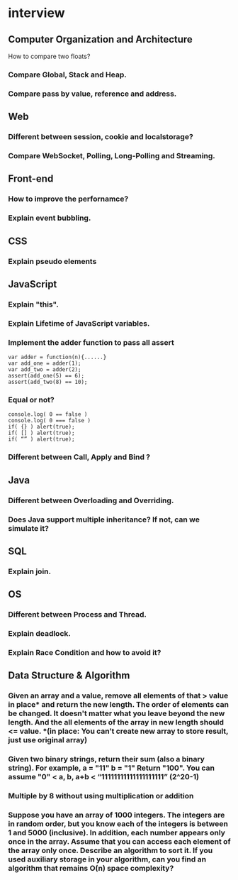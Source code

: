 # interview

## Computer Organization and Architecture
  How to compare two floats?

### Compare Global, Stack and Heap.

### Compare pass by value, reference and address.

## Web 
### Different between session, cookie and localstorage? 

### Compare WebSocket, Polling, Long-Polling and Streaming.

## Front-end 
### How to improve the perfornamce? 

### Explain event bubbling.

## CSS 

### Explain pseudo elements

## JavaScript  

### Explain "this".

### Explain Lifetime of JavaScript variables.

### Implement the adder function to pass all assert 
```
var adder = function(n){......}
var add_one = adder(1);
var add_two = adder(2);	
assert(add_one(5) == 6); 
assert(add_two(8) == 10);   
```

### Equal or not? 
```
console.log( 0 == false )
console.log( 0 === false )
if( {} ) alert(true); 						
if( [] ) alert(true); 
if( “” ) alert(true);
```
### Different between Call, Apply and Bind ?

## Java 
### Different between Overloading and Overriding.

### Does Java support multiple inheritance? If not, can we simulate it?

## SQL

### Explain join.

## OS

### Different between Process and Thread.

### Explain deadlock.

### Explain Race Condition and how to avoid it?

## Data Structure & Algorithm

### Given an array and a value, remove all elements of that > value in place* and return the new length. The order of elements can be changed. It doesn't matter what you leave beyond the new length. And the all elements of the array in new length should <= value. *(in place: You can’t create new array to store result, just use original array)

### Given two binary strings, return their sum (also a binary string). For example, a = "11" b = "1" Return "100". You can assume "0" < a, b, a+b < “11111111111111111111” (2^20-1)

### Multiple by 8 without using multiplication or addition

### Suppose you have an array of 1000 integers. The integers are in random order, but you know each of the integers is between 1 and 5000 (inclusive). In addition, each number appears only once in the array. Assume that you can access each element of the array only once. Describe an algorithm to sort it. If you used auxiliary storage in your algorithm, can you find an algorithm that remains O(n) space complexity?
